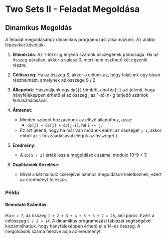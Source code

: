 # Two Sets II - Feladat Megoldása 

## Dinamikus Megoldás

A feladat megoldásához dinamikus programozást alkalmazunk. Az alábbi lépéseket követjük:

1. **Ellenőrzés**: Az 1-től n-ig terjedő számok összegének párossága. Ha az összeg páratlan, akkor a válasz 0, mert nem osztható két egyenlő részre.

2. **Célösszeg**: Ha az összeg S, akkor a célunk az, hogy találjunk egy olyan részhalmazt, amelynek az összege S / 2.

3. **Állapotok**: Használjunk egy `dp[j]` tömböt, ahol `dp[j]` azt jelenti, hogy hányféleképpen érhető el az összeg j az 1-től n-ig terjedő számok felhasználásával.

4. **Átmenet**:
    - Minden számot hozzáadunk az előző állapothoz, azaz:
        - `dp[j] = dp[j] + dp[j-i]`, ha `i <= j`.
    - Ez azt jelenti, hogy ha már van módunk elérni az összeget `j-i`, akkor ebből az `i` hozzáadásával elérjük az összeget `j`.

5. **Eredmény**:
    - A `dp[S / 2]` érték lesz a megoldások száma, modulo 10^9 + 7.

6. **Duplikációk Kezelése**:
    - Mivel a két halmaz cseréjével azonos megoldások keletkeznek, ezért az eredményt felezzük.

### Példa

#### Bemutató Számítás

Ha `n = 7`, az összeg `1 + 2 + 3 + 4 + 5 + 6 + 7 = 28`, ami páros. Ezért a célösszeg `S / 2 = 14`. A dinamikus programozási táblázat segítségével kiszámolhatjuk, hogy hányféleképpen érhető el a 14-es összeg. A megoldások száma felezve adja az eredményt.
